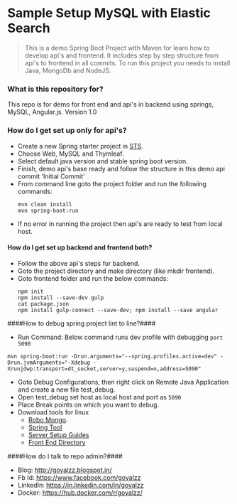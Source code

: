 # Sample Setup MySQL with Elastic Search #
> This is a demo Spring Boot Project with Maven for learn how to develop api's and frontend. It includes step by step structure from api's to frontend in all commits. To run this project you needs to install Java, MongoDb and NodeJS.

### What is this repository for? ###
This repo is for demo for front end and api's in backend using springs, MySQL, Angular.js.
Version 1.0

### How do I get set up only for api's? ###
- Create a new Spring starter project in [STS](https://spring.io/tools/sts/all "Spring Suite Tool").
- Choose Web, MySQL and Thymleaf.
- Select default java version and stable spring boot version.
- Finish, demo api's base ready and follow the structure in this demo api commit 'Initial Commit'
- From command line goto the project folder and run the following commands:
  ```
  mvn clean install
  mvn spring-boot:run
  ```
- If no error in running the project then api's are ready to test from local host.

#### How do I get set up backend and frontend both? ####
- Follow the above api's steps for backend.
- Goto the project directory and make directory (like mkdir frontend).
- Goto frontend folder and run the below commands:
  ```
  npm init
  npm install --save-dev gulp
  cat package.json
  npm install gulp-connect --save-dev; npm install --save angular
  ```
####How to debug spring project lint to line?####
- Run Command: Below command runs dev profile with debugging ```port 5090```
```
mvn spring-boot:run -Drun.arguments="--spring.profiles.active=dev" -Drun.jvmArguments="-Xdebug -Xrunjdwp:transport=dt_socket,server=y,suspend=n,address=5090"
```

- Goto Debug Configurations, then right click on Remote Java Application and create a new file test_debug.
- Open test_debug set host as local host and port as ```5090```
- Place Break points on which you want to debug.
- Download tools for linux
  * [Robo Mongo](http://www.mediafire.com/download/cx2w03ha0p65gcb "Robo Mongo").
  * [Spring Tool](https://www.mediafire.com/?t1akk8m1v128kd3 "STS")
  * [Server Setup Guides](https://drive.google.com/open?id=0B8Nc-yTMB--QdVZQU1Z4T1B6SzQ "Ubuntu Setup Guide")
  * [Front End Directory](http://www.mediafire.com/download/7pvxv05012bxlz2/front-end.zip "Front End Directory")

####How do I talk to repo admin?####
- Blog: http://goyalzz.blogspot.in/
- Fb Id: https://www.facebook.com/goyalzz
- LinkedIn: https://in.linkedin.com/in/goyalzz
- Docker: https://hub.docker.com/r/goyalzz/
